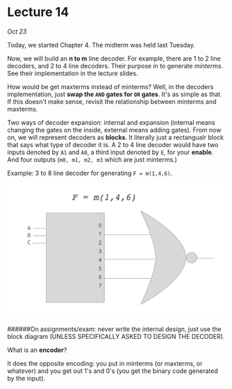 Lecture 14
==========

*Oct 23*

Today, we started Chapter 4. The midterm was held last Tuesday.

Now, we will build an **n to m** line decoder. For example, there are 1 to 2 line decoders, and 2 to 4 line decoders. Their purpose in to generate *minterms*. See their implementation in the lecture slides.

How would be get maxterms instead of minterms? Well, in the decoders implementation, just **swap the `AND` gates for `OR` gates**. It's as simple as that. If this doesn't make sense, revisit the relationship between minterms and maxterms.

Two ways of decoder expansion: internal and expansion (internal means changing the gates on the inside, external means adding gates). From now on, we will represent decoders as **blocks**. It literally just a rectangualr block that says what type of decoder it is. A 2 to 4 line decoder would have two inputs denoted by `A1` and `A0`, a third input denoted by `E`, for your **enable**. And four outputs (`m0, m1, m2, m3` which are just minterms.)

Example: 3 to 8 line decoder for generating `F = m(1,4,6)`.

<img src="img/3to8.png" />

######On assignments/exam: never write the internal design, just use the block diagram (UNLESS SPECIFICALLY ASKED TO DESIGN THE DECODER).

What is an **encoder**?

It does the opposite encoding: you put in minterms (or maxterms, or whatever) and you get out 1's and 0's (you get the binary code generated by the input).
